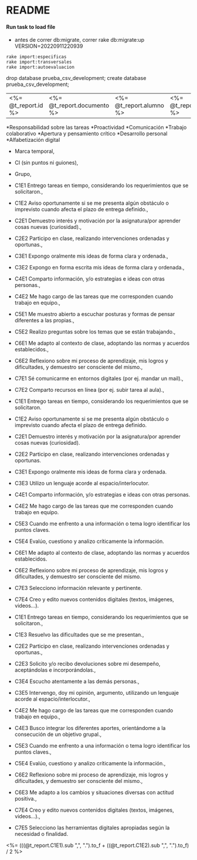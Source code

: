 # README

#### Run task to load file

* antes de correr db:migrate, correr rake db:migrate:up VERSION=20220911220939

```
rake import:especificas
rake import:transversales
rake import:autoevaluacion
```

drop database prueba_csv_development;
create database prueba_csv_development;

<table>
  <tr>
    <td><%= @t_report.id %></td>
    <td><%= @t_report.documento %></td>
    <td><%= @t_report.alumno %></td>
    <td><%= @t_report.grupo %></td>
    <td><%= @t_report.tipo %></td>
    <td><%= @t_report.período %></td>
    <td><%= @t_report.C1E1 %></td>
    <td><%= @t_report.C1E2 %></td>
    <td><%= @t_report.C1E3 %></td>
    <td><%= @t_report.C2E1 %></td>
    <td><%= @t_report.C2E2 %></td>
    <td><%= @t_report.C2E3 %></td>
    <td><%= @t_report.C3E1 %></td>
    <td><%= @t_report.C3E2 %></td>
    <td><%= @t_report.C3E3 %></td>
    <td><%= @t_report.C3E4 %></td>
    <td><%= @t_report.C3E5 %></td>
    <td><%= @t_report.C4E1 %></td>
    <td><%= @t_report.C4E2 %></td>
    <td><%= @t_report.C4E3 %></td>
    <td><%= @t_report.C5E1 %></td>
    <td><%= @t_report.C5E2 %></td>
    <td><%= @t_report.C5E3 %></td>
    <td><%= @t_report.C5E4 %></td>
    <td><%= @t_report.C6E1 %></td>
    <td><%= @t_report.C6E2 %></td>
    <td><%= @t_report.C6E3 %></td>
    <td><%= @t_report.C7E1 %></td>
    <td><%= @t_report.C7E2 %></td>
    <td><%= @t_report.C7E3 %></td>
    <td><%= @t_report.C7E4 %></td>
    <td><%= @t_report.C7E5 %></td>
    <td><%= @t_report.promedio_evaluación %></td>
  </tr>
</table>


*Responsabilidad sobre las tareas
*Proactividad
*Comunicación
*Trabajo colaborativo
*Apertura y pensamiento crítico
*Desarrollo personal
*Alfabetización digital



 * Marca temporal,
 * CI (sin puntos ni guiones),
 * Grupo,

 * C1E1 Entrego tareas en tiempo, considerando los requerimientos que se solicitaron.,
 * C1E2 Aviso oportunamente si se me presenta algún obstáculo o imprevisto cuando afecta el plazo de entrega definido.,
 * C2E1 Demuestro interés y motivación por la asignatura/por aprender cosas nuevas (curiosidad).,
 * C2E2 Participo en clase, realizando intervenciones ordenadas y oportunas.,
 * C3E1 Expongo oralmente mis ideas de forma clara y ordenada.,
 * C3E2 Expongo en forma escrita mis ideas de forma clara y ordenada.,
 * C4E1 Comparto información, y/o estrategias e ideas con otras personas.,
 * C4E2 Me hago cargo de las tareas que me corresponden cuando trabajo en equipo.,
 * C5E1 Me muestro abierto a escuchar posturas y formas de pensar diferentes a las propias.,
 * C5E2 Realizo preguntas sobre los temas que se están trabajando.,
 * C6E1 Me adapto al contexto de clase, adoptando las normas y acuerdos establecidos.,
 * C6E2 Reflexiono sobre mi proceso de aprendizaje, mis logros y dificultades, y demuestro ser consciente del mismo.,
 * C7E1 Sé comunicarme en entornos digitales (por ej. mandar un mail).,
 * C7E2 Comparto recursos en línea (por ej. subir tarea al aula).,

 * C1E1 Entrego tareas en tiempo, considerando los requerimientos que se solicitaron.
 * C1E2 Aviso oportunamente si se me presenta algún obstáculo o imprevisto cuando afecta el plazo de entrega definido.
 * C2E1 Demuestro interés y motivación por la asignatura/por aprender cosas nuevas (curiosidad).
 * C2E2 Participo en clase, realizando intervenciones ordenadas y oportunas.
 * C3E1 Expongo oralmente mis ideas de forma clara y ordenada.
 * C3E3 Utilizo un lenguaje acorde al espacio/interlocutor.
 * C4E1 Comparto información, y/o estrategias e ideas con otras personas.
 * C4E2 Me hago cargo de las tareas que me corresponden cuando trabajo en equipo.
 * C5E3 Cuando me enfrento a una información o tema logro identificar los puntos claves.
 * C5E4 Evalúo, cuestiono y analizo críticamente la información.
 * C6E1 Me adapto al contexto de clase, adoptando las normas y acuerdos establecidos.
 * C6E2 Reflexiono sobre mi proceso de aprendizaje, mis logros y dificultades, y demuestro ser consciente del mismo.
 * C7E3 Selecciono información relevante y pertinente.
 * C7E4 Creo y edito nuevos contenidos digitales (textos, imágenes, videos...).

 * C1E1 Entrego tareas en tiempo, considerando los requerimientos que se solicitaron.,
 * C1E3 Resuelvo las dificultades que se me presentan.,
 * C2E2 Participo en clase, realizando intervenciones ordenadas y oportunas.,
 * C2E3 Solicito y/o recibo devoluciones sobre mi desempeño, aceptándolas e incorporándolas.,
 * C3E4 Escucho atentamente a las demás personas.,
 * C3E5 Intervengo, doy mi opinión, argumento, utilizando un lenguaje acorde al espacio/interlocutor.,
 * C4E2 Me hago cargo de las tareas que me corresponden cuando trabajo en equipo.,
 * C4E3 Busco integrar los diferentes aportes, orientándome a la consecución de un objetivo grupal.,
 * C5E3 Cuando me enfrento a una información o tema logro identificar los puntos claves.,
 * C5E4 Evalúo, cuestiono y analizo críticamente la información.,
 * C6E2 Reflexiono sobre mi proceso de aprendizaje, mis logros y dificultades, y demuestro ser consciente del mismo.,
 * C6E3 Me adapto a los cambios y situaciones diversas con actitud positiva.,
 * C7E4 Creo y edito nuevos contenidos digitales (textos, imágenes, videos...).,
 * C7E5 Selecciono las herramientas digitales apropiadas según la necesidad o finalidad.


 <td rowspan = "2"><%= (((@t_report.C1E1).sub ",", ".").to_f + ((@t_report.C1E2).sub ",", ".").to_f) / 2 %></td>
